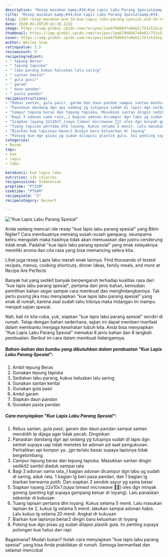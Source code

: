 ```yaml
---
description: "Resep masakan &amp;#34;Kue Lapis Labu Parang Spesial&amp;#34; | Resep Membuat &amp;#34;Kue Lapis Labu Parang Spesial&amp;#34; Yang Paling Enak"
title: "Resep masakan &amp;#34;Kue Lapis Labu Parang Spesial&amp;#34; | Resep Membuat &amp;#34;Kue Lapis Labu Parang Spesial&amp;#34; Yang Paling Enak"
slug: 1285-resep-masakan-and-34-kue-lapis-labu-parang-spesial-and-34-resep-membuat-and-34-kue-lapis-labu-parang-spesial-and-34-yang-paling-enak
date: 2020-04-28T20:42:10.223Z
image: https://img-global.cpcdn.com/recipes/1ae679d8847a0e62/751x532cq70/kue-lapis-labu-parang-spesial-foto-resep-utama.jpg
thumbnail: https://img-global.cpcdn.com/recipes/1ae679d8847a0e62/751x532cq70/kue-lapis-labu-parang-spesial-foto-resep-utama.jpg
cover: https://img-global.cpcdn.com/recipes/1ae679d8847a0e62/751x532cq70/kue-lapis-labu-parang-spesial-foto-resep-utama.jpg
author: Wesley Sims
ratingvalue: 3.5
reviewcount: 9
recipeingredient:
- " tepung Beras"
- " tepung tapioka"
- " labu parang kukus haluskan lalu saring"
- " santan kental"
- " gula pasir"
- " garam"
- " daun pandan"
- " pasta pandan"
recipeinstructions:
- "Rebus santan, gula pasir, garam dan daun pandan sampai santan mendidih tp dijaga agar tidak pecah. Dinginkan"
- "Panaskan dandang dgn api sedang yg tutupnya sudah di lapis dgn serbet supaya uap tidak menetes ke adonan pd saat pengukusan. Perhatikan api kompor ya...jgn terlalu besar supaya lapisnya tidak bergelombang"
- "Campur tepung beras dan tepung tapioka. Masukkan santan dingin sedikit2 sambil diaduk sampai rata"
- "Bagi 3 adonan sama rata,,1 bagian adonan dicampur dgn labu yg sudah di saring, aduk rata. 1 bagian lg beri pasa pandan, dan 1 bagian lg biarkan berwarna putih. Dan siapkan 3 sendok sayur yg sama besar"
- "Siapkan loyang 22x10x7,(saya timwol microwave 🙏😂) oles dgn minyak goreng (penting bgt supaya gampang keluar dr loyang). Lalu panaskan sebentar di kukusan"
- "Tuang lapisan pertama dlm loyang. Kukus selama 5 menit. Lalu masukan lapisan ke 2, kukus lg selama 5 menit..lakukan sampai adonan habis. Lalu kukus lg selama 20 menit. Angkat dr kukusan"
- "Biarkan kue lapisnya benar2 dingin baru keluarkan dr loyang"
- "Potong kue dgn pisau yg sudah dilapisi plastik gula. Ini penting supaya potongan kue halus dan rapi."
categories:
- Resep
tags:
- kue
- lapis
- labu

katakunci: kue lapis labu 
nutrition: 115 calories
recipecuisine: Indonesian
preptime: "PT35M"
cooktime: "PT60M"
recipeyield: "3"
recipecategory: Dessert

---
```



![&#34;Kue Lapis Labu Parang Spesial&#34;](https://img-global.cpcdn.com/recipes/1ae679d8847a0e62/751x532cq70/kue-lapis-labu-parang-spesial-foto-resep-utama.jpg)

Anda sedang mencari ide resep &#34;kue lapis labu parang spesial&#34; yang Bikin Ngiler? Cara membuatnya memang susah-susah gampang. seumpama keliru mengolah maka hasilnya tidak akan memuaskan dan justru cenderung tidak enak. Padahal &#34;kue lapis labu parang spesial&#34; yang enak selayaknya memiliki aroma dan cita rasa yang bisa memancing selera kita.

Lihat juga resep Lapis labu merah enak lainnya. Find thousands of tested recipes, menus, cooking shortcuts, dinner ideas, family meals, and more at Recipe Are Perfects

Banyak hal yang sedikit banyak berpengaruh terhadap kualitas rasa dari &#34;kue lapis labu parang spesial&#34;, pertama dari jenis bahan, kemudian pemilihan bahan segar sampai cara membuat dan menghidangkannya. Tak perlu pusing jika mau menyiapkan &#34;kue lapis labu parang spesial&#34; yang enak di rumah, karena asal sudah tahu triknya maka hidangan ini mampu menjadi sajian spesial.


Nah, kali ini kita coba, yuk, siapkan &#34;kue lapis labu parang spesial&#34; sendiri di rumah. Tetap dengan bahan sederhana, sajian ini dapat memberi manfaat dalam membantu menjaga kesehatan tubuh kita. Anda bisa menyiapkan &#34;Kue Lapis Labu Parang Spesial&#34; memakai 8 jenis bahan dan 8 langkah pembuatan. Berikut ini cara dalam membuat hidangannya.

<!--inarticleads1-->

##### Bahan-bahan dan bumbu yang dibutuhkan dalam pembuatan &#34;Kue Lapis Labu Parang Spesial&#34;:

1. Ambil  tepung Beras
1. Gunakan  tepung tapioka
1. Sediakan  labu parang, kukus haluskan lalu saring
1. Gunakan  santan kental
1. Gunakan  gula pasir
1. Ambil  garam
1. Siapkan  daun pandan
1. Gunakan  pasta pandan




<!--inarticleads2-->

##### Cara menyiapkan &#34;Kue Lapis Labu Parang Spesial&#34;:

1. Rebus santan, gula pasir, garam dan daun pandan sampai santan mendidih tp dijaga agar tidak pecah. Dinginkan
1. Panaskan dandang dgn api sedang yg tutupnya sudah di lapis dgn serbet supaya uap tidak menetes ke adonan pd saat pengukusan. Perhatikan api kompor ya...jgn terlalu besar supaya lapisnya tidak bergelombang
1. Campur tepung beras dan tepung tapioka. Masukkan santan dingin sedikit2 sambil diaduk sampai rata
1. Bagi 3 adonan sama rata,,1 bagian adonan dicampur dgn labu yg sudah di saring, aduk rata. 1 bagian lg beri pasa pandan, dan 1 bagian lg biarkan berwarna putih. Dan siapkan 3 sendok sayur yg sama besar
1. Siapkan loyang 22x10x7,(saya timwol microwave 🙏😂) oles dgn minyak goreng (penting bgt supaya gampang keluar dr loyang). Lalu panaskan sebentar di kukusan
1. Tuang lapisan pertama dlm loyang. Kukus selama 5 menit. Lalu masukan lapisan ke 2, kukus lg selama 5 menit..lakukan sampai adonan habis. Lalu kukus lg selama 20 menit. Angkat dr kukusan
1. Biarkan kue lapisnya benar2 dingin baru keluarkan dr loyang
1. Potong kue dgn pisau yg sudah dilapisi plastik gula. Ini penting supaya potongan kue halus dan rapi.




Bagaimana? Mudah bukan? Itulah cara menyiapkan &#34;kue lapis labu parang spesial&#34; yang bisa Anda praktikkan di rumah. Semoga bermanfaat dan selamat mencoba!
